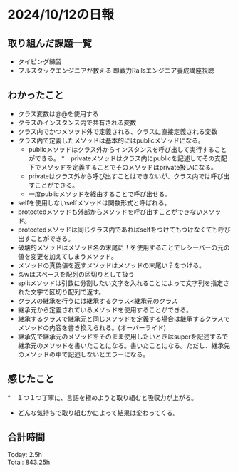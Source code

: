 # 2024/10/12の日報
## 取り組んだ課題一覧
* タイピング練習
* フルスタックエンジニアが教える 即戦力Railsエンジニア養成講座視聴
## わかったこと
*  クラス変数は@@を使用する
  *  クラスのインスタンス内で共有される変数
  *  クラス内でかつメソッド外で定義される、クラスに直接定義される変数
* クラス内で定義したメソッドは基本的にはpublicメソッドになる。
  *  publicメソッドはクラス外からインスタンスを呼び出して実行することができる。
*　privateメソッドはクラス内にpublicを記述してその支配下でメソッドを定義することでそのメソッドはprivate扱いになる。
  *  privateはクラス外から呼び出すことはできないが、クラス内では呼び出すことができる。
  *  一度publicメソッドを経由することで呼び出せる。
*  selfを使用しないselfメソッドは関数形式と呼ばれる。
*  protectedメソッドも外部からメソッドを呼び出すことができないメソッド。
  * protectedメソッドは同じクラス内であればselfをつけてもつけなくても呼び出すことができる。
* 破壊的メソッドはメソッド名の末尾に！を使用することでレシーバーの元の値を変更を加えてしまうメソッド。
* メソッドの真偽値を返すメソッドはメソッドの末尾い？をつける。
* %wはスペースを配列の区切りとして扱う
* splitメソッドは引数に分割したい文字を入れることによって文字列を指定された文字で区切り配列で返す。
* クラスの継承を行うには継承するクラス<継承元のクラス
 * 継承元から定義されているメソッドを使用することができる。
 * 継承するクラスで継承元と同じメソッドを定義する場合は継承するクラスでメソッドの内容を書き換えられる。(オーバーライド)
 * 継承先で継承元のメソッドをそのまま使用したいときはsuperを記述するで継承元のメソッドを書いたことになる。書いたことになる。ただし、継承先のメソッドの中で記述しないとエラーになる。    
## 感じたこと
*　１つ１つ丁寧に、言語を極めようと取り組むと吸収力が上がる。
*  どんな気持ちで取り組むかによって結果は変わってくる。
## 合計時間  
Today: 2.5h<br>
Total: 843.25h
